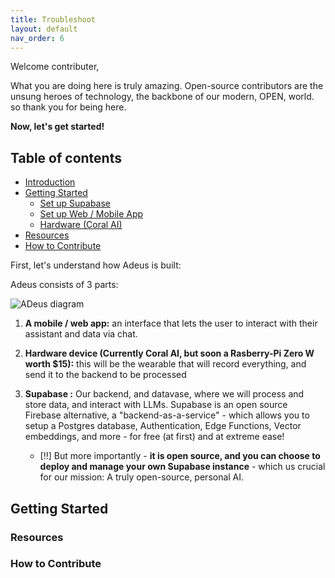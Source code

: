 ```yaml
---
title: Troubleshoot
layout: default
nav_order: 6
---
```


Welcome contributer,

What you are doing here is truly amazing. Open-source contributors are the unsung heroes of technology, the backbone of our modern, OPEN, world. so thank you for being here.

**Now, let's get started!**

## Table of contents

- [Introduction](#introduction)
- [Getting Started](#getting-started)
  - [Set up Supabase](./setup/setup_supabase.md)
  - [Set up Web / Mobile App](./setup/setup_app.md)
  - [Hardware (Coral AI)](#setup-hardware-coral-ai-device-↗)
- [Resources](#resoucres)
- [How to Contribute](#how-to-contribute)

First, let's understand how Adeus is built:

Adeus consists of 3 parts:

![ADeus diagram](./images/adeus_diagram.png)

1. **A mobile / web app:**
   an interface that lets the user to interact with their assistant and data via chat.

2. **Hardware device (Currently Coral AI, but soon a Rasberry-Pi Zero W worth $15):** this will be the wearable that will record everything, and send it to the backend to be processed
3. **Supabase :** Our backend, and datavase, where we will process and store data, and interact with LLMs.
   Supabase is an open source Firebase alternative, a "backend-as-a-service" - which allows you to setup a Postgres database, Authentication, Edge Functions, Vector embeddings, and more - for free (at first) and at extreme ease!
   - [!!] But more importantly - **it is open source, and you can choose to deploy and manage your own Supabase instance** - which us crucial for our mission: A truly open-source, personal AI.

## Getting Started

### Resources

### How to Contribute
